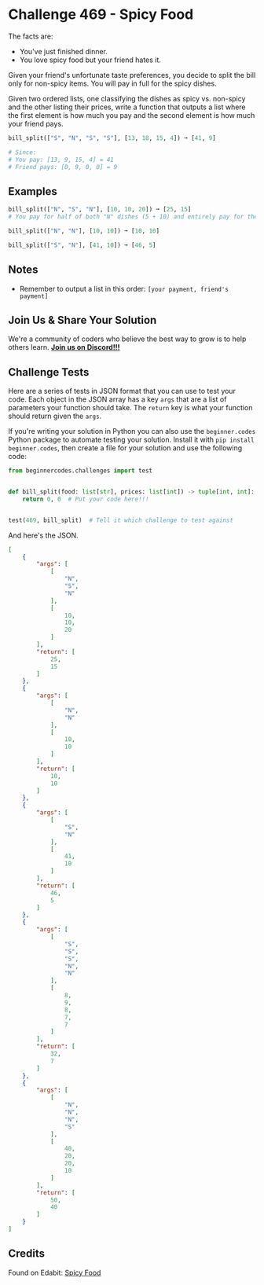 # Challenge 469 - Spicy Food

The facts are:

- You've just finished dinner.
- You love spicy food but your friend hates it.

Given your friend's unfortunate taste preferences, you decide to split the bill only for non-spicy items. You will pay in full for the spicy dishes.

Given two ordered lists, one classifying the dishes as spicy vs. non-spicy and the other listing their prices, write a function that outputs a list where the first element is how much you pay and the second element is how much your friend pays.

```python
bill_split(["S", "N", "S", "S"], [13, 18, 15, 4]) ➞ [41, 9]

# Since:
# You pay: [13, 9, 15, 4] = 41
# Friend pays: [0, 9, 0, 0] = 9
```
## Examples
```python
bill_split(["N", "S", "N"], [10, 10, 20]) ➞ [25, 15]
# You pay for half of both "N" dishes (5 + 10) and entirely pay for the "S" dish (10).

bill_split(["N", "N"], [10, 10]) ➞ [10, 10]

bill_split(["S", "N"], [41, 10]) ➞ [46, 5]
```
## Notes

- Remember to output a list in this order: `[your payment, friend's payment]`

## Join Us & Share Your Solution

We're a community of coders who believe the best way to grow is to help others learn. **[Join us on Discord!!!]("https"://discord.gg/sfHykntuGy)**

## Challenge Tests

Here are a series of tests in JSON format that you can use to test your code. Each object in the JSON array has a key `args` that are a list of parameters your function should take. The `return` key is what your function should return given the `args`. 

If you're writing your solution in Python you can also use the `beginner.codes` Python package to automate testing your solution. Install it with `pip install beginner.codes`, then create a file for your solution and use the following code:
```python
from beginnercodes.challenges import test


def bill_split(food: list[str], prices: list[int]) -> tuple[int, int]:
    return 0, 0  # Put your code here!!!


test(469, bill_split)  # Tell it which challenge to test against
```
And here's the JSON.
```json
[
    {
        "args": [
            [
                "N",
                "S",
                "N"
            ],
            [
                10,
                10,
                20
            ]
        ],
        "return": [
            25,
            15
        ]
    },
    {
        "args": [
            [
                "N",
                "N"
            ],
            [
                10,
                10
            ]
        ],
        "return": [
            10,
            10
        ]
    },
    {
        "args": [
            [
                "S",
                "N"
            ],
            [
                41,
                10
            ]
        ],
        "return": [
            46,
            5
        ]
    },
    {
        "args": [
            [
                "S",
                "S",
                "S",
                "N",
                "N"
            ],
            [
                8,
                9,
                8,
                7,
                7
            ]
        ],
        "return": [
            32,
            7
        ]
    },
    {
        "args": [
            [
                "N",
                "N",
                "N",
                "S"
            ],
            [
                40,
                20,
                20,
                10
            ]
        ],
        "return": [
            50,
            40
        ]
    }
]
```
## Credits

Found on Edabit: [Spicy Food](https://edabit.com/challenge/KspbYHCtFZCcav7zx)

